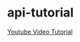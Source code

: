 # api-tutorial

[Youtube Video Tutorial](https://www.youtube.com/watch?v=wtdcJlGgfqI&lc=Ugybd8PHbUQHvru3ty54AaABAg&ab_channel=AndrewHeim-Dev)
